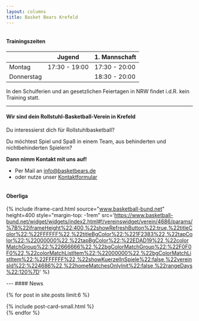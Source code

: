 ```yaml
---
layout: columns
title: Basket Bears Krefeld
---
```


<div class="column is-6" markdown="1">

#### Trainingszeiten

<div style="max-width: 450px; white-space: nowrap" markdown="1">

|            | Jugend        | 1. Mannschaft |
| ---------- | ------------- | ------------- |
| Montag     | 17:30 - 19:00 | 17:30 - 20:00 |
| Donnerstag |               | 18:30 - 20:00 |

</div>

In den Schulferien und an gesetzlichen Feiertagen in NRW findet i.d.R. kein Training statt.

---

#### Wir sind dein Rollstuhl-Basketball-Verein in Krefeld
Du interessierst dich für Rollstuhlbasketball?

Du möchtest Spiel und Spaß in einem Team, aus behinderten und nichtbehinderten Spielern?

**Dann nimm Kontakt mit uns auf!**
- Per Mail an [info@basketbears.de](mailto:info@basketbears.de)  
- oder nutze unser [Kontaktformular](/kontakt)

</div>
<div class="column is-1"></div>
<div class="column is-5" markdown="1">

#### Oberliga
{% include iframe-card.html source="www.basketball-bund.net" height=400 style="margin-top: -1rem" src='https://www.basketball-bund.net/widget/widgets/index2.html#!/vereinswidget/verein/4686/params/%7B%22iframeHeight%22:400,%22showRefreshButton%22:true,%22titleColor%22:%22FFFFFF%22,%22titleBgColor%22:%221F2383%22,%22tapColor%22:%22000000%22,%22tapBgColor%22:%22EDAD19%22,%22colorMatchGroup%22:%22666666%22,%22bgColorMatchGroup%22:%22F0F0F0%22,%22colorMatchListItem%22:%22000000%22,%22bgColorMatchListItem%22:%22FFFFFF%22,%22showKuerzelInSpiele%22:false,%22vereinsId%22:%224686%22,%22homeMatchesOnlyInit%22:false,%22rangeDays%22:120%7D' %}

</div>

<div class="column is-12" markdown="1">
---
#### News
</div>

{% for post in site.posts limit:6 %}
<div class="column is-6 is-4-widescreen">
  {% include post-card-small.html %}
</div>
{% endfor %}
